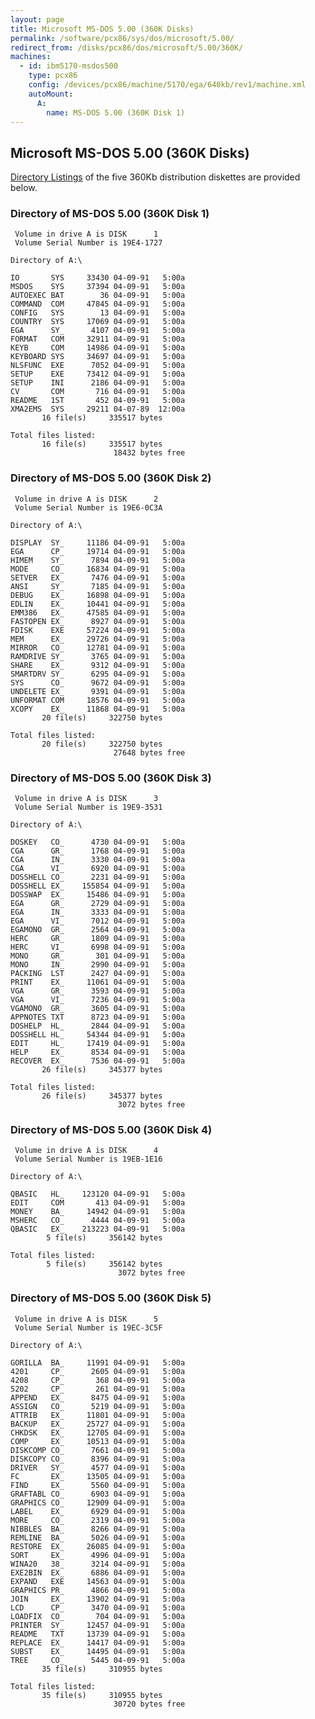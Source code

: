 ```yaml
---
layout: page
title: Microsoft MS-DOS 5.00 (360K Disks)
permalink: /software/pcx86/sys/dos/microsoft/5.00/
redirect_from: /disks/pcx86/dos/microsoft/5.00/360K/
machines:
  - id: ibm5170-msdos500
    type: pcx86
    config: /devices/pcx86/machine/5170/ega/640kb/rev1/machine.xml
    autoMount:
      A:
        name: MS-DOS 5.00 (360K Disk 1)
---
```


Microsoft MS-DOS 5.00 (360K Disks)
----------------------------------

[Directory Listings](#directory-of-ms-dos-500-360k-disk-1) of the five 360Kb distribution diskettes are provided below.

### Directory of MS-DOS 5.00 (360K Disk 1) 

	 Volume in drive A is DISK      1
	 Volume Serial Number is 19E4-1727

	Directory of A:\

	IO       SYS     33430 04-09-91   5:00a
	MSDOS    SYS     37394 04-09-91   5:00a
	AUTOEXEC BAT        36 04-09-91   5:00a
	COMMAND  COM     47845 04-09-91   5:00a
	CONFIG   SYS        13 04-09-91   5:00a
	COUNTRY  SYS     17069 04-09-91   5:00a
	EGA      SY_      4107 04-09-91   5:00a
	FORMAT   COM     32911 04-09-91   5:00a
	KEYB     COM     14986 04-09-91   5:00a
	KEYBOARD SYS     34697 04-09-91   5:00a
	NLSFUNC  EXE      7052 04-09-91   5:00a
	SETUP    EXE     73412 04-09-91   5:00a
	SETUP    INI      2186 04-09-91   5:00a
	CV       COM       716 04-09-91   5:00a
	README   1ST       452 04-09-91   5:00a
	XMA2EMS  SYS     29211 04-07-89  12:00a
	       16 file(s)     335517 bytes

	Total files listed:
	       16 file(s)     335517 bytes
	                       18432 bytes free

### Directory of MS-DOS 5.00 (360K Disk 2) 

	 Volume in drive A is DISK      2
	 Volume Serial Number is 19E6-0C3A

	Directory of A:\

	DISPLAY  SY_     11186 04-09-91   5:00a
	EGA      CP_     19714 04-09-91   5:00a
	HIMEM    SY_      7894 04-09-91   5:00a
	MODE     CO_     16834 04-09-91   5:00a
	SETVER   EX_      7476 04-09-91   5:00a
	ANSI     SY_      7185 04-09-91   5:00a
	DEBUG    EX_     16898 04-09-91   5:00a
	EDLIN    EX_     10441 04-09-91   5:00a
	EMM386   EX_     47585 04-09-91   5:00a
	FASTOPEN EX_      8927 04-09-91   5:00a
	FDISK    EXE     57224 04-09-91   5:00a
	MEM      EX_     29726 04-09-91   5:00a
	MIRROR   CO_     12781 04-09-91   5:00a
	RAMDRIVE SY_      3765 04-09-91   5:00a
	SHARE    EX_      9312 04-09-91   5:00a
	SMARTDRV SY_      6295 04-09-91   5:00a
	SYS      CO_      9672 04-09-91   5:00a
	UNDELETE EX_      9391 04-09-91   5:00a
	UNFORMAT COM     18576 04-09-91   5:00a
	XCOPY    EX_     11868 04-09-91   5:00a
	       20 file(s)     322750 bytes

	Total files listed:
	       20 file(s)     322750 bytes
	                       27648 bytes free

### Directory of MS-DOS 5.00 (360K Disk 3) 

	 Volume in drive A is DISK      3
	 Volume Serial Number is 19E9-3531

	Directory of A:\

	DOSKEY   CO_      4730 04-09-91   5:00a
	CGA      GR_      1768 04-09-91   5:00a
	CGA      IN_      3330 04-09-91   5:00a
	CGA      VI_      6920 04-09-91   5:00a
	DOSSHELL CO_      2231 04-09-91   5:00a
	DOSSHELL EX_    155854 04-09-91   5:00a
	DOSSWAP  EX_     15486 04-09-91   5:00a
	EGA      GR_      2729 04-09-91   5:00a
	EGA      IN_      3333 04-09-91   5:00a
	EGA      VI_      7012 04-09-91   5:00a
	EGAMONO  GR_      2564 04-09-91   5:00a
	HERC     GR_      1809 04-09-91   5:00a
	HERC     VI_      6998 04-09-91   5:00a
	MONO     GR_       301 04-09-91   5:00a
	MONO     IN_      2990 04-09-91   5:00a
	PACKING  LST      2427 04-09-91   5:00a
	PRINT    EX_     11061 04-09-91   5:00a
	VGA      GR_      3593 04-09-91   5:00a
	VGA      VI_      7236 04-09-91   5:00a
	VGAMONO  GR_      3605 04-09-91   5:00a
	APPNOTES TXT      8723 04-09-91   5:00a
	DOSHELP  HL_      2844 04-09-91   5:00a
	DOSSHELL HL_     54344 04-09-91   5:00a
	EDIT     HL_     17419 04-09-91   5:00a
	HELP     EX_      8534 04-09-91   5:00a
	RECOVER  EX_      7536 04-09-91   5:00a
	       26 file(s)     345377 bytes

	Total files listed:
	       26 file(s)     345377 bytes
	                        3072 bytes free

### Directory of MS-DOS 5.00 (360K Disk 4) 

	 Volume in drive A is DISK      4
	 Volume Serial Number is 19EB-1E16

	Directory of A:\

	QBASIC   HL_    123120 04-09-91   5:00a
	EDIT     COM       413 04-09-91   5:00a
	MONEY    BA_     14942 04-09-91   5:00a
	MSHERC   CO_      4444 04-09-91   5:00a
	QBASIC   EX_    213223 04-09-91   5:00a
	        5 file(s)     356142 bytes

	Total files listed:
	        5 file(s)     356142 bytes
	                        3072 bytes free

### Directory of MS-DOS 5.00 (360K Disk 5) 

	 Volume in drive A is DISK      5
	 Volume Serial Number is 19EC-3C5F

	Directory of A:\

	GORILLA  BA_     11991 04-09-91   5:00a
	4201     CP_      2605 04-09-91   5:00a
	4208     CP_       368 04-09-91   5:00a
	5202     CP_       261 04-09-91   5:00a
	APPEND   EX_      8475 04-09-91   5:00a
	ASSIGN   CO_      5219 04-09-91   5:00a
	ATTRIB   EX_     11801 04-09-91   5:00a
	BACKUP   EX_     25727 04-09-91   5:00a
	CHKDSK   EX_     12705 04-09-91   5:00a
	COMP     EX_     10513 04-09-91   5:00a
	DISKCOMP CO_      7661 04-09-91   5:00a
	DISKCOPY CO_      8396 04-09-91   5:00a
	DRIVER   SY_      4577 04-09-91   5:00a
	FC       EX_     13505 04-09-91   5:00a
	FIND     EX_      5560 04-09-91   5:00a
	GRAFTABL CO_      6903 04-09-91   5:00a
	GRAPHICS CO_     12909 04-09-91   5:00a
	LABEL    EX_      6929 04-09-91   5:00a
	MORE     CO_      2319 04-09-91   5:00a
	NIBBLES  BA_      8266 04-09-91   5:00a
	REMLINE  BA_      5026 04-09-91   5:00a
	RESTORE  EX_     26085 04-09-91   5:00a
	SORT     EX_      4996 04-09-91   5:00a
	WINA20   38_      3214 04-09-91   5:00a
	EXE2BIN  EX_      6886 04-09-91   5:00a
	EXPAND   EXE     14563 04-09-91   5:00a
	GRAPHICS PR_      4866 04-09-91   5:00a
	JOIN     EX_     13902 04-09-91   5:00a
	LCD      CP_      3470 04-09-91   5:00a
	LOADFIX  CO_       704 04-09-91   5:00a
	PRINTER  SY_     12457 04-09-91   5:00a
	README   TXT     13739 04-09-91   5:00a
	REPLACE  EX_     14417 04-09-91   5:00a
	SUBST    EX_     14495 04-09-91   5:00a
	TREE     CO_      5445 04-09-91   5:00a
	       35 file(s)     310955 bytes

	Total files listed:
	       35 file(s)     310955 bytes
	                       30720 bytes free
